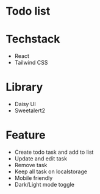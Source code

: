 # Todo list

# Techstack
- React
- Tailwind CSS
# Library
- Daisy UI
- Sweetalert2
# Feature
- Create todo task and add to list
- Update and edit task
- Remove task
- Keep all task on localstorage
- Mobile friendly
- Dark/Light mode toggle


